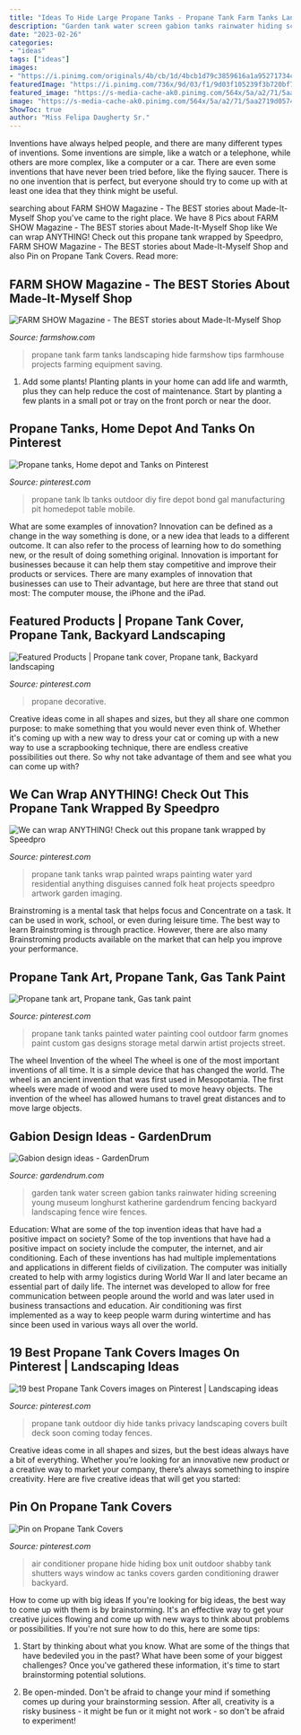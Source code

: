 ```yaml
---
title: "Ideas To Hide Large Propane Tanks - Propane Tank Farm Tanks Landscaping Hide Farmshow Tips Farmhouse Projects Farming Equipment Saving"
description: "Garden tank water screen gabion tanks rainwater hiding screening young museum longhurst katherine gardendrum fencing backyard landscaping fence wire fences"
date: "2023-02-26"
categories:
- "ideas"
tags: ["ideas"]
images:
- "https://i.pinimg.com/originals/4b/cb/1d/4bcb1d79c3859616a1a95271734cddf9.jpg"
featuredImage: "https://i.pinimg.com/736x/9d/03/f1/9d03f105239f3b720bf75bb13f60982c--propane-tank-cover-propane-tank-hide.jpg"
featured_image: "https://s-media-cache-ak0.pinimg.com/564x/5a/a2/71/5aa2719d0574d26bcb356296219a70ec.jpg"
image: "https://s-media-cache-ak0.pinimg.com/564x/5a/a2/71/5aa2719d0574d26bcb356296219a70ec.jpg"
ShowToc: true
author: "Miss Felipa Daugherty Sr."
---
```



Inventions have always helped people, and there are many different types of inventions. Some inventions are simple, like a watch or a telephone, while others are more complex, like a computer or a car. There are even some inventions that have never been tried before, like the flying saucer. There is no one invention that is perfect, but everyone should try to come up with at least one idea that they think might be useful.

	

		
searching about FARM SHOW Magazine - The BEST stories about Made-It-Myself Shop you've came to the right place. We have 8 Pics about FARM SHOW Magazine - The BEST stories about Made-It-Myself Shop like We can wrap ANYTHING! Check out this propane tank wrapped by Speedpro, FARM SHOW Magazine - The BEST stories about Made-It-Myself Shop and also Pin on Propane Tank Covers. Read more:
		
    
## FARM SHOW Magazine - The BEST Stories About Made-It-Myself Shop

<img loading=lazy src="https://www.farmshow.com/images/articles/38/2/30981_l.jpg" onerror="this.onerror=null;this.src='https://tse1.mm.bing.net/th?id=OIP.JnG6p38pJf_bIMgLk2yCgAHaFj&amp;pid=15.1';" alt="FARM SHOW Magazine - The BEST stories about Made-It-Myself Shop">

_Source: farmshow.com_

>propane tank farm tanks landscaping hide farmshow tips farmhouse projects farming equipment saving. 

	

1. Add some plants! Planting plants in your home can add life and warmth, plus they can help reduce the cost of maintenance. Start by planting a few plants in a small pot or tray on the front porch or near the door.

    
## Propane Tanks, Home Depot And Tanks On Pinterest

<img loading=lazy src="https://s-media-cache-ak0.pinimg.com/564x/5a/a2/71/5aa2719d0574d26bcb356296219a70ec.jpg" onerror="this.onerror=null;this.src='https://tse4.mm.bing.net/th?id=OIP.O4NFAFgUGq0m9qPIHt1Z9QAAAA&amp;pid=15.1';" alt="Propane tanks, Home depot and Tanks on Pinterest">

_Source: pinterest.com_

>propane tank lb tanks outdoor diy fire depot bond gal manufacturing pit homedepot table mobile. 

	

What are some examples of innovation?
Innovation can be defined as a change in the way something is done, or a new idea that leads to a different outcome. It can also refer to the process of learning how to do something new, or the result of doing something original. Innovation is important for businesses because it can help them stay competitive and improve their products or services. There are many examples of innovation that businesses can use to Their advantage, but here are three that stand out most: The computer mouse, the iPhone and the iPad.

    
## Featured Products | Propane Tank Cover, Propane Tank, Backyard Landscaping

<img loading=lazy src="https://i.pinimg.com/originals/e9/01/cb/e901cb348789d0d54f50892d98d54aeb.jpg" onerror="this.onerror=null;this.src='https://tse1.mm.bing.net/th?id=OIP.o5FKoFIUIsQOYFNb1BBNFwHaEK&amp;pid=15.1';" alt="Featured Products | Propane tank cover, Propane tank, Backyard landscaping">

_Source: pinterest.com_

>propane decorative. 

	

Creative ideas come in all shapes and sizes, but they all share one common purpose: to make something that you would never even think of. Whether it's coming up with a new way to dress your cat or coming up with a new way to use a scrapbooking technique, there are endless creative possibilities out there. So why not take advantage of them and see what you can come up with?

    
## We Can Wrap ANYTHING! Check Out This Propane Tank Wrapped By Speedpro

<img loading=lazy src="https://i.pinimg.com/originals/4b/cb/1d/4bcb1d79c3859616a1a95271734cddf9.jpg" onerror="this.onerror=null;this.src='https://tse4.mm.bing.net/th?id=OIP.9Dr4up00vsWv_Yb9916YmQHaFj&amp;pid=15.1';" alt="We can wrap ANYTHING! Check out this propane tank wrapped by Speedpro">

_Source: pinterest.com_

>propane tank tanks wrap painted wraps painting water yard residential anything disguises canned folk heat projects speedpro artwork garden imaging. 

	

Brainstroming is a mental task that helps focus and Concentrate on a task. It can be used in work, school, or even during leisure time. The best way to learn Brainstroming is through practice. However, there are also many Brainstroming products available on the market that can help you improve your performance.

    
## Propane Tank Art, Propane Tank, Gas Tank Paint

<img loading=lazy src="https://i.pinimg.com/736x/c3/29/51/c329517e3ff8897931067c1b5679538c--propane-tank-art-tank-design.jpg" onerror="this.onerror=null;this.src='https://tse2.mm.bing.net/th?id=OIP.MM5mZfBS94Pm2Ll9Qs3N0gHaE8&amp;pid=15.1';" alt="Propane tank art, Propane tank, Gas tank paint">

_Source: pinterest.com_

>propane tank tanks painted water painting cool outdoor farm gnomes paint custom gas designs storage metal darwin artist projects street. 

	

The wheel
Invention of the wheel
The wheel is one of the most important inventions of all time. It is a simple device that has changed the world. The wheel is an ancient invention that was first used in Mesopotamia. The first wheels were made of wood and were used to move heavy objects. The invention of the wheel has allowed humans to travel great distances and to move large objects.

    
## Gabion Design Ideas - GardenDrum

<img loading=lazy src="https://i0.wp.com/gardendrum.com/wp-content/uploads/2013/01/De-Young-Museum_Rainwater-tank-screen-photo-Katherine-Longhurst.jpg" onerror="this.onerror=null;this.src='https://tse2.mm.bing.net/th?id=OIP.2ZjiaXRl6ARINKiedsOEigHaE8&amp;pid=15.1';" alt="Gabion design ideas - GardenDrum">

_Source: gardendrum.com_

>garden tank water screen gabion tanks rainwater hiding screening young museum longhurst katherine gardendrum fencing backyard landscaping fence wire fences. 

	

Education: What are some of the top invention ideas that have had a positive impact on society?
Some of the top inventions that have had a positive impact on society include the computer, the internet, and air conditioning. Each of these inventions has had multiple implementations and applications in different fields of civilization. The computer was initially created to help with army logistics during World War II and later became an essential part of daily life. The internet was developed to allow for free communication between people around the world and was later used in business transactions and education. Air conditioning was first implemented as a way to keep people warm during wintertime and has since been used in various ways all over the world.

    
## 19 Best Propane Tank Covers Images On Pinterest | Landscaping Ideas

<img loading=lazy src="https://i.pinimg.com/736x/9d/03/f1/9d03f105239f3b720bf75bb13f60982c--propane-tank-cover-propane-tank-hide.jpg" onerror="this.onerror=null;this.src='https://tse2.mm.bing.net/th?id=OIP.qkmDIZXmsEaicRM5nLJz1wHaNK&amp;pid=15.1';" alt="19 best Propane Tank Covers images on Pinterest | Landscaping ideas">

_Source: pinterest.com_

>propane tank outdoor diy hide tanks privacy landscaping covers built deck soon coming today fences. 

	

Creative ideas come in all shapes and sizes, but the best ideas always have a bit of everything. Whether you’re looking for an innovative new product or a creative way to market your company, there’s always something to inspire creativity. Here are five creative ideas that will get you started: 

    
## Pin On Propane Tank Covers

<img loading=lazy src="https://i.pinimg.com/originals/de/ee/d1/deeed1308f10cfd907e4048ed2a1581e.jpg" onerror="this.onerror=null;this.src='https://tse4.mm.bing.net/th?id=OIP.UwN84zYwrL5Y_Z9oYD7LGQHaJ3&amp;pid=15.1';" alt="Pin on Propane Tank Covers">

_Source: pinterest.com_

>air conditioner propane hide hiding box unit outdoor shabby tank shutters ways window ac tanks covers garden conditioning drawer backyard. 

	

How to come up with big ideas
If you're looking for big ideas, the best way to come up with them is by brainstorming. It's an effective way to get your creative juices flowing and come up with new ways to think about problems or possibilities. If you're not sure how to do this, here are some tips:
1. Start by thinking about what you know. What are some of the things that have bedeviled you in the past? What have been some of your biggest challenges? Once you've gathered these information, it's time to start brainstorming potential solutions.

2. Be open-minded. Don't be afraid to change your mind if something comes up during your brainstorming session. After all, creativity is a risky business - it might be fun or it might not work - so don't be afraid to experiment!


